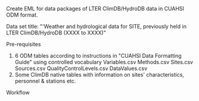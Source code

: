 Create EML for data packages of LTER ClimDB/HydroDB data in CUAHSI ODM format.

Data set title: "'Weather and hydrological data for SITE, previously held in LTER ClimDB/HydroDB (XXXX to XXXX)"

Pre-requisites

1. 6 ODM tables according to instructions in "CUAHSI Data Formatting Guide" using controlled vocabulary
            Variables.csv
            Methods.csv
            Sites.csv
            Sources.csv
            QualityControlLevels.csv
            DataValues.csv
2. Some ClimDB native tables with information on sites' characteristics, personnel & stations etc.

Workflow
